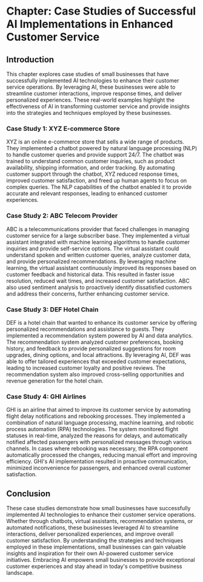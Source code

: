 Chapter: Case Studies of Successful AI Implementations in Enhanced Customer Service
===================================================================================

Introduction
------------

This chapter explores case studies of small businesses that have successfully implemented AI technologies to enhance their customer service operations. By leveraging AI, these businesses were able to streamline customer interactions, improve response times, and deliver personalized experiences. These real-world examples highlight the effectiveness of AI in transforming customer service and provide insights into the strategies and techniques employed by these businesses.

### Case Study 1: XYZ E-commerce Store

XYZ is an online e-commerce store that sells a wide range of products. They implemented a chatbot powered by natural language processing (NLP) to handle customer queries and provide support 24/7. The chatbot was trained to understand common customer inquiries, such as product availability, shipping information, and order tracking. By automating customer support through the chatbot, XYZ reduced response times, improved customer satisfaction, and freed up human agents to focus on complex queries. The NLP capabilities of the chatbot enabled it to provide accurate and relevant responses, leading to enhanced customer experiences.

### Case Study 2: ABC Telecom Provider

ABC is a telecommunications provider that faced challenges in managing customer service for a large subscriber base. They implemented a virtual assistant integrated with machine learning algorithms to handle customer inquiries and provide self-service options. The virtual assistant could understand spoken and written customer queries, analyze customer data, and provide personalized recommendations. By leveraging machine learning, the virtual assistant continuously improved its responses based on customer feedback and historical data. This resulted in faster issue resolution, reduced wait times, and increased customer satisfaction. ABC also used sentiment analysis to proactively identify dissatisfied customers and address their concerns, further enhancing customer service.

### Case Study 3: DEF Hotel Chain

DEF is a hotel chain that wanted to enhance its customer service by offering personalized recommendations and assistance to guests. They implemented a recommendation system powered by AI and data analytics. The recommendation system analyzed customer preferences, booking history, and feedback to provide personalized suggestions for room upgrades, dining options, and local attractions. By leveraging AI, DEF was able to offer tailored experiences that exceeded customer expectations, leading to increased customer loyalty and positive reviews. The recommendation system also improved cross-selling opportunities and revenue generation for the hotel chain.

### Case Study 4: GHI Airlines

GHI is an airline that aimed to improve its customer service by automating flight delay notifications and rebooking processes. They implemented a combination of natural language processing, machine learning, and robotic process automation (RPA) technologies. The system monitored flight statuses in real-time, analyzed the reasons for delays, and automatically notified affected passengers with personalized messages through various channels. In cases where rebooking was necessary, the RPA component automatically processed the changes, reducing manual effort and improving efficiency. GHI's AI implementation resulted in proactive communication, minimized inconvenience for passengers, and enhanced overall customer satisfaction.

Conclusion
----------

These case studies demonstrate how small businesses have successfully implemented AI technologies to enhance their customer service operations. Whether through chatbots, virtual assistants, recommendation systems, or automated notifications, these businesses leveraged AI to streamline interactions, deliver personalized experiences, and improve overall customer satisfaction. By understanding the strategies and techniques employed in these implementations, small businesses can gain valuable insights and inspiration for their own AI-powered customer service initiatives. Embracing AI empowers small businesses to provide exceptional customer experiences and stay ahead in today's competitive business landscape.
